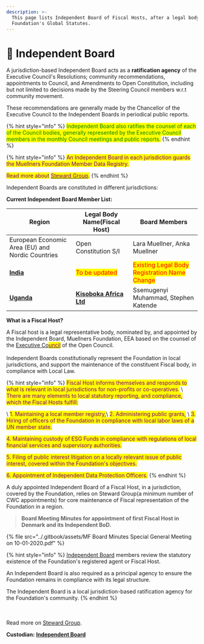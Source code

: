 ```yaml
---
description: >-
  This page lists Independent Board of Fiscal Hosts, after a legal body adopts
  Foundation's Global Statutes.
---
```


# 💂 Independent Board

A jurisdiction-based Independent Board acts as a **ratification agency** of the Executive Council's Resolutions; community recommendations, appointments to Council, and Amendments to Open Constitution, including but not limited to decisions made by the Steering Council members w.r.t community movement.&#x20;

These recommendations are generally made by the Chancellor of the Executive Council to the Independent Boards in periodical public reports.&#x20;

{% hint style="info" %}
<mark style="color:green;">Independent Board also ratifies the counsel of each of the Council bodies, generally represented by the Executive Council members in the monthly Council meetings and public reports.</mark>
{% endhint %}

{% hint style="info" %}
<mark style="color:purple;">An Independent Board in each jurisdiction guards the Muellners Foundation Member Data Registry.</mark>&#x20;

<mark style="color:purple;">Read more about</mark> [<mark style="color:purple;">Steward Group</mark>](../foundation/steward-group.md)<mark style="color:purple;">.</mark>
{% endhint %}

Independent Boards are constituted in different jurisdictions:

**Current Independent Board Member List:**

| Region                                               | Legal Body Name(Fiscal Host)                                                                     | Board Members                                                                |
| ---------------------------------------------------- | ------------------------------------------------------------------------------------------------ | ---------------------------------------------------------------------------- |
| European Economic Area (EU) and Nordic Countries     | Open Constitution S/I                                                                            | Lara Muellner, Anka Muellner                                                 |
| [**India**](https://india.muellnersfoundation.org)   | <mark style="color:red;">To be updated</mark>                                                    | <mark style="color:red;">Existing Legal Body Registration Name Change</mark> |
| [**Uganda**](https://uganda.muellnersfoundation.org) | [**Kisoboka Africa Ltd**](https://uganda.muellnersfoundation.org/public-reports/fiscal-identity) | Ssemugenyi Muhammad, Stephen Katende                                         |

**What is a Fiscal Host?**

A Fiscal host is a legal representative body, nominated by, and appointed by the Independent Board, Muellners Foundation, EEA based on the counsel of the [Executive Co<mark style="color:purple;">uncil</mark>](../foundation/executive-council.md) of the Open Council.\
\
Independent Boards constitutionally represent the Foundation in local jurisdictions, and support the maintenance of the constituent Fiscal body, in compliance with Local Law.

{% hint style="info" %}
<mark style="color:purple;">Fiscal Host informs themselves and responds to what is relevant in local jurisdictions for non-profits or co-operatives.</mark> \ <mark style="color:purple;">There are many elements to local statutory reporting, and compliance, which the Fiscal Hosts fulfill:</mark>

\ <mark style="color:purple;">1. Maintaining a local member registry,</mark>\ <mark style="color:purple;">2. Administering public grants,</mark> \ <mark style="color:purple;">3. Hiring of officers of the Foundation in compliance with local labor laws of a UN member state.</mark>

<mark style="color:purple;">4. Maintaining custody of ESG Funds in compliance with regulations of local financial services and supervisory authorities.</mark>

<mark style="color:purple;">5. Filing of public interest litigation on a locally relevant issue of public interest, covered within the Foundation's objectives.</mark>

<mark style="color:purple;">6. Appointment of Independent Data Protection Officers.</mark>
{% endhint %}

A duly appointed Independent Board of a Fiscal Host, in a jurisdiction, covered by the Foundation, relies on Steward Group(a minimum number of CWC appointments) for core maintenance of Fiscal representation of the Foundation in a region.&#x20;

> **Board Meeting Minutes for appointment of first Fiscal Host in Denmark and its Independent BoD.**

{% file src="../.gitbook/assets/MF Board Minutes Special General Meeting on 10-01-2020.pdf" %}

{% hint style="info" %}
[Independent Board](independent-board.md) members review the statutory existence of the Foundation's registered agent or Fiscal Host.

An Independent Board is also required as a principal agency to ensure the Foundation remains in compliance with its legal structure.&#x20;

The Independent Board is a local jurisdiction-based ratification agency for the Foundation's community.
{% endhint %}

\
\
Read more on [Steward Group](../foundation/steward-group.md).

**Custodian:** [**Independent Board**](independent-board.md)
